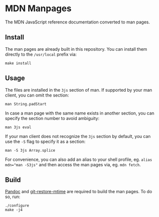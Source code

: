 # MDN Manpages

The MDN JavaScript reference documentation converted to man pages.

## Install

The man pages are already built in this repository. You can install them
directly to the `/usr/local` prefix via:

    make install

## Usage

The files are installed in the `3js` section of man. If supported by your man
client, you can omit the section:

    man String.padStart

In case a man page with the same name exists in another section, you can
specify the section number to avoid ambiguity:

    man 3js eval

If your man client does not recognize the `3js` section by default, you can use
the `-S` flag to specify it as a section:

    man -S 3js Array.splice

For convenience, you can also add an alias to your shell profile, eg.
`alias mdn="man -S3js"` and then access the man pages via, eg. `mdn fetch`.

## Build

[Pandoc](https://pandoc.org) and
[git-restore-mtime](https://github.com/MestreLion/git-tools) are required to
build the man pages. To do so, run:

    ./configure
    make -j4
